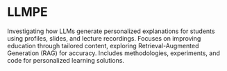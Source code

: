# LLMPE
Investigating how LLMs generate personalized explanations for students using profiles, slides, and lecture recordings. Focuses on improving education through tailored content, exploring Retrieval-Augmented Generation (RAG) for accuracy. Includes methodologies, experiments, and code for personalized learning solutions.
